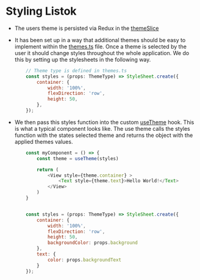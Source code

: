 # Styling Listok

- The users theme is persisted via Redux in the [themeSlice](../redux/slices/themeSlice.ts)

- It has been set up in a way that additional themes should be easy to implement within the [themes.ts](../app/constants/themes.ts) file. Once a theme is selected by the user it should change styles throughout the whole application. We do this by setting up the stylesheets in the following way.

    ```javascript
        // Theme type is defined in themes.ts
        const styles = (props: ThemeType) => StyleSheet.create({
            container: {
                width: '100%',
                flexDirection: 'row',
                height: 50,
            },
        });
    ```

- We then pass this styles function into the custom [useTheme](../app/components/hooks/useTheme.tsx) hook. This is what a typical component looks like. The use theme calls the styles function with the states selected theme and returns the object with the applied themes values.

    ```javascript
        const myComponent = () => {
            const theme = useTheme(styles)

            return (
                <View style={theme.container} >
                    <Text style={theme.text}>Hello World!</Text>
                </View>
            )
        }


        const styles = (props: ThemeType) => StyleSheet.create({
            container: {
                width: '100%',
                flexDirection: 'row',
                height: 50,
                backgroundColor: props.background
            },
            text: {
                color: props.backgroundText
            }
        });
    ```